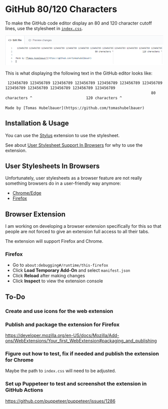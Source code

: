 # GitHub 80/120 Characters

To make the GitHub code editor display an 80 and 120 character cutoff lines, use
the stylesheet in [`index.css`](index.css).

![](screenshot.png)

This is what displaying the following text in the GitHub editor looks like:

```
 123456789 123456789 123456789 123456789 123456789 123456789 123456789 123456789 123456789 123456789 123456789 123456789
                                                                 80 characters ^                        120 characters ^

Made by [Tomas Hubelbauer](https://github.com/tomashubelbauer)

```

## Installation & Usage

You can use the [Stylus](https://github.com/openstyles/stylus) extension to use
the stylesheet.

See about [User Stylesheet Support In Browsers](#user-stylesheets-in-browsers)
for why to use the extension.

## User Stylesheets In Browsers

Unfortunately, user stylesheets as a browser feature are not really something
browsers do in a user-friendly way anymore:

- [Chrome/Edge](https://src.chromium.org/viewvc/chrome?revision=234007&view=revision)
- [Firefox](https://superuser.com/a/319322/490452)

## Browser Extension

I am working on developing a browser extension specifically for this so that
people are not forced to give an extension full access to all their tabs.

The extension will support Firefox and Chrome.

### Firefox

- Go to `about:debugging#/runtime/this-firefox`
- Click **Load Temporary Add-On** and select `manifest.json`
- Click **Reload** after making changes
- Click **Inspect** to view the extension console

## To-Do

### Create and use icons for the web extension

### Publish and package the extension for Firefox

https://developer.mozilla.org/en-US/docs/Mozilla/Add-ons/WebExtensions/Your_first_WebExtension#packaging_and_publishing

### Figure out how to test, fix if needed and publish the extension for Chrome

Maybe the path to `index.css` will need to be adjusted.

### Set up Puppeteer to test and screenshot the extension in GitHub Actions

https://github.com/puppeteer/puppeteer/issues/1286
